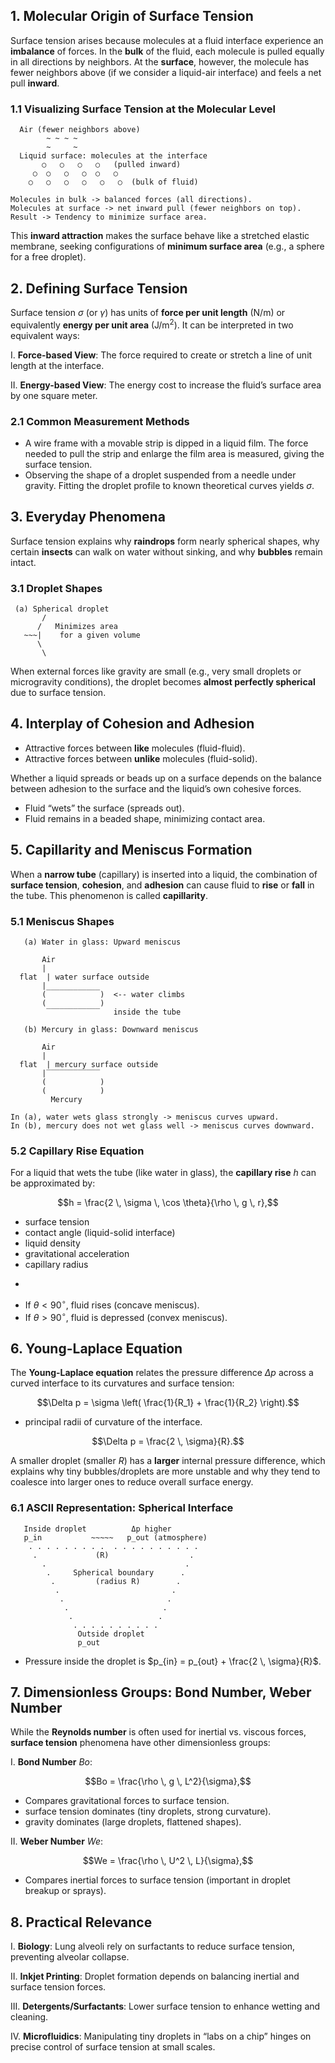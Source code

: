 ## 1. Molecular Origin of Surface Tension

Surface tension arises because molecules at a fluid interface experience an **imbalance** of forces. In the **bulk** of the fluid, each molecule is pulled equally in all directions by neighbors. At the **surface**, however, the molecule has fewer neighbors above (if we consider a liquid-air interface) and feels a net pull **inward**.

### 1.1 Visualizing Surface Tension at the Molecular Level

```
  Air (fewer neighbors above)
        ~ ~ ~ ~
        ~     ~
  Liquid surface: molecules at the interface
       ○   ○   ○   ○   (pulled inward)
     ○  ○   ○   ○  ○   ○
    ○   ○   ○   ○   ○   ○  (bulk of fluid)
    
Molecules in bulk -> balanced forces (all directions).
Molecules at surface -> net inward pull (fewer neighbors on top).
Result -> Tendency to minimize surface area.
```

This **inward attraction** makes the surface behave like a stretched elastic membrane, seeking configurations of **minimum surface area** (e.g., a sphere for a free droplet).

## 2. Defining Surface Tension

Surface tension $\sigma$ (or $\gamma$) has units of **force per unit length** (N/m) or equivalently **energy per unit area** (J/m$^2$). It can be interpreted in two equivalent ways:

I. **Force-based View**: The force required to create or stretch a line of unit length at the interface.  

II. **Energy-based View**: The energy cost to increase the fluid’s surface area by one square meter.

### 2.1 Common Measurement Methods

- A wire frame with a movable strip is dipped in a liquid film. The force needed to pull the strip and enlarge the film area is measured, giving the surface tension.
- Observing the shape of a droplet suspended from a needle under gravity. Fitting the droplet profile to known theoretical curves yields $\sigma$.

## 3. Everyday Phenomena

Surface tension explains why **raindrops** form nearly spherical shapes, why certain **insects** can walk on water without sinking, and why **bubbles** remain intact.

### 3.1 Droplet Shapes

```
 (a) Spherical droplet
       /
      /   Minimizes area 
   ~~~|    for a given volume
      \
       \
```

When external forces like gravity are small (e.g., very small droplets or microgravity conditions), the droplet becomes **almost perfectly spherical** due to surface tension.

## 4. Interplay of Cohesion and Adhesion

- Attractive forces between **like** molecules (fluid-fluid).
- Attractive forces between **unlike** molecules (fluid-solid).

Whether a liquid spreads or beads up on a surface depends on the balance between adhesion to the surface and the liquid’s own cohesive forces.

- Fluid “wets” the surface (spreads out).
- Fluid remains in a beaded shape, minimizing contact area.

## 5. Capillarity and Meniscus Formation

When a **narrow tube** (capillary) is inserted into a liquid, the combination of **surface tension**, **cohesion**, and **adhesion** can cause fluid to **rise** or **fall** in the tube. This phenomenon is called **capillarity**.

### 5.1 Meniscus Shapes

```
   (a) Water in glass: Upward meniscus
       
       Air
       | 
  flat  | water surface outside
       |____________
       (            )  <-- water climbs
       (            ) 
        ‾‾‾‾‾‾‾‾‾‾‾‾   inside the tube

   (b) Mercury in glass: Downward meniscus

       Air
       |
  flat  | mercury surface outside
       |‾‾‾‾‾‾‾‾‾‾‾‾
       (            ) 
       (            )
         Mercury

In (a), water wets glass strongly -> meniscus curves upward.
In (b), mercury does not wet glass well -> meniscus curves downward.
```

### 5.2 Capillary Rise Equation

For a liquid that wets the tube (like water in glass), the **capillary rise** $h$ can be approximated by:

$$h = \frac{2 \, \sigma \, \cos \theta}{\rho \, g \, r},$$

- surface tension
- contact angle (liquid-solid interface)
- liquid density
- gravitational acceleration
- capillary radius
* 
- If $\theta < 90^\circ$, fluid rises (concave meniscus).  
- If $\theta > 90^\circ$, fluid is depressed (convex meniscus).

## 6. Young-Laplace Equation

The **Young-Laplace equation** relates the pressure difference $\Delta p$ across a curved interface to its curvatures and surface tension:

$$\Delta p = \sigma \left( \frac{1}{R_1} + \frac{1}{R_2} \right).$$

- principal radii of curvature of the interface.

$$\Delta p = \frac{2 \, \sigma}{R}.$$

A smaller droplet (smaller $R$) has a **larger** internal pressure difference, which explains why tiny bubbles/droplets are more unstable and why they tend to coalesce into larger ones to reduce overall surface energy.

### 6.1 ASCII Representation: Spherical Interface

```
   Inside droplet          Δp higher
   p_in           ~~~~~   p_out (atmosphere)
    . . . . . . . . .  . . . . . . . . . .
     .             (R)                  .
       .                               .
        .     Spherical boundary      .
         .         (radius R)        .
          .                         .
           .                       .
            .                     .
             .                   .
              . . . . . . . . . .
               Outside droplet 
               p_out
```

- Pressure inside the droplet is $p_{in} = p_{out} + \frac{2 \, \sigma}{R}$.

## 7. Dimensionless Groups: Bond Number, Weber Number

While the **Reynolds number** is often used for inertial vs. viscous forces, **surface tension** phenomena have other dimensionless groups:

I. **Bond Number** $Bo$:

   $$Bo = \frac{\rho \, g \, L^2}{\sigma},$$
   - Compares gravitational forces to surface tension.  
- surface tension dominates (tiny droplets, strong curvature).
- gravity dominates (large droplets, flattened shapes).

II. **Weber Number** $We$:

   $$We = \frac{\rho \, U^2 \, L}{\sigma},$$
   - Compares inertial forces to surface tension (important in droplet breakup or sprays).

## 8. Practical Relevance

I. **Biology**: Lung alveoli rely on surfactants to reduce surface tension, preventing alveolar collapse.  

II. **Inkjet Printing**: Droplet formation depends on balancing inertial and surface tension forces.  

III. **Detergents/Surfactants**: Lower surface tension to enhance wetting and cleaning.  

IV. **Microfluidics**: Manipulating tiny droplets in “labs on a chip” hinges on precise control of surface tension at small scales.

